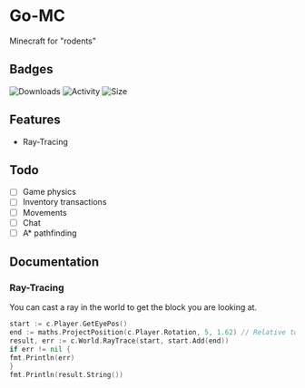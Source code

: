 # Go-MC


Minecraft for "rodents"

## Badges
![Downloads](https://img.shields.io/github/downloads/Edouard127/go-mc/total)
![Activity](https://img.shields.io/github/commit-activity/w/Edouard127/go-mc)
![Size](https://img.shields.io/github/languages/code-size/Edouard127/go-mc)

## Features

- Ray-Tracing

## Todo

- [ ] Game physics
- [ ] Inventory transactions
- [ ] Movements
- [ ] Chat
- [ ] A* pathfinding

## Documentation

### Ray-Tracing

You can cast a ray in the world to get the block you are looking at.
```go
start := c.Player.GetEyePos()
end := maths.ProjectPosition(c.Player.Rotation, 5, 1.62) // Relative to the player's eye position
result, err := c.World.RayTrace(start, start.Add(end))
if err != nil {
fmt.Println(err)
}
fmt.Println(result.String())
```
